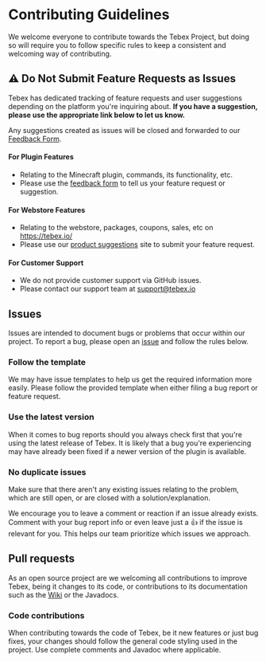 [issue]: https://github.com/tebexio/Tebex-Minecraft/issues/new

[wiki]: https://docs.tebex.io/creators/

[master]: https://github.com/tebexio/Tebex-Minecraft/tree/main

[feedback form]: https://wkf.ms/45PQwfE

[product suggestions]: https://suggestions.tebex.io/

# Contributing Guidelines

We welcome everyone to contribute towards the Tebex Project, but doing so will require you to follow specific rules to
keep a consistent and welcoming way of contributing.

## ⚠️ Do Not Submit Feature Requests as Issues

Tebex has dedicated tracking of feature requests and user suggestions depending on the platform you're inquiring about. **If you have a suggestion, please use the appropriate link below to let us know.**

Any suggestions created as issues will be closed and forwarded to our [Feedback Form].

#### For Plugin Features
- Relating to the Minecraft plugin, commands, its functionality, etc.
- Please use the [feedback form] to tell us your feature request or suggestion.

#### For Webstore Features
- Relating to the webstore, packages, coupons, sales, etc on https://tebex.io/
- Please use our [product suggestions] site to submit your feature request.

#### For Customer Support
- We do not provide customer support via GitHub issues.
- Please contact our support team at [support@tebex.io](mailto:support@tebex.io)

## Issues

Issues are intended to document bugs or problems that occur within our project. To report a bug, please open an [issue] and follow the rules below.

### Follow the template

We may have issue templates to help us get the required information more easily. Please follow the provided template when
either filing a bug report or feature request.

### Use the latest version

When it comes to bug reports should you always check first that you're using the latest release of Tebex. It is likely that a bug you're experiencing may
have already been fixed if a newer version of the plugin is available.

### No duplicate issues

Make sure that there aren't any existing issues relating to the problem, which are still open, or are closed with a solution/explanation.

We encourage you to leave a comment or reaction if an issue already exists. Comment with your bug report info or even leave just a 👍 if the issue is relevant for you. This helps our team prioritize which issues we approach.

## Pull requests

As an open source project are we welcoming all contributions to improve Tebex, being it changes to its code, or
contributions to its documentation such as the [Wiki] or the Javadocs.

### Code contributions
When contributing towards the code of Tebex, be it new features or just bug fixes, your changes should follow the
general code styling used in the project. Use complete comments and Javadoc where applicable.